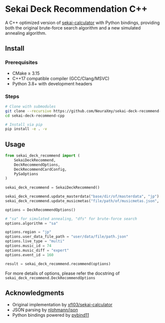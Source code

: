 # Sekai Deck Recommendation C++

A C++ optimized version of [sekai-calculator](https://github.com/xfl03/sekai-calculator) with Python bindings, providing both the original brute-force search algorithm and a new simulated annealing algorithm.

## Install

### Prerequisites
- CMake ≥ 3.15
- C++17 compatible compiler (GCC/Clang/MSVC)
- Python 3.8+ with development headers

### Steps

```bash
# Clone with submodules
git clone --recursive https://github.com/NeuraXmy/sekai-deck-recommend-cpp.git
cd sekai-deck-recommend-cpp

# Install via pip
pip install -e . -v
```

## Usage

```python
from sekai_deck_recommend import (
    SekaiDeckRecommend, 
    DeckRecommendOptions,
    DeckRecommendCardConfig,
    PySaOptions
)
   
sekai_deck_recommend = SekaiDeckRecommend()

sekai_deck_recommend.update_masterdata("base/dir/of/masterdata", "jp")
sekai_deck_recommend.update_musicmetas("file/path/of/musicmetas.json", "jp")

options = DeckRecommendOptions()

# "sa" for simulated annealing, "dfs" for brute-force search
options.algorithm = "sa"   

options.region = "jp"
options.user_data_file_path = "user/data/file/path.json"
options.live_type = "multi"
options.music_id = 74
options.music_diff = "expert"
options.event_id = 160

result = sekai_deck_recommend.recommend(options)
```

For more details of options, please refer the docstring of `sekai_deck_recommend.DeckRecommendOptions`

## Acknowledgments
- Original implementation by [xfl03/sekai-calculator](https://github.com/xfl03/sekai-calculator)
- JSON parsing by [nlohmann/json](https://github.com/nlohmann/json)
- Python bindings powered by [pybind11](https://github.com/pybind/pybind11)
